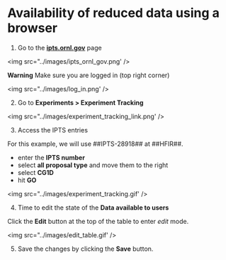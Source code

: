 # Availability of reduced data using a browser

1. Go to the **[ipts.ornl.gov](ipts.ornl.gov)** page

<img src="../images/ipts_ornl_gov.png' />

**Warning** Make sure you are logged in (top right corner)

<img src="../images/log_in.png' />

2. Go to **Experiments > Experiment Tracking**

<img src="../images/experiment_tracking_link.png' />

3. Access the IPTS entries

For this example, we will use ##IPTS-28918## at ##HFIR##.

 * enter the **IPTS number**
 * select **all proposal type** and move them to the right
 * select **CG1D**
 * hit **GO**
 
<img src="../images/experiment_tracking.gif' />

4. Time to edit the state of the **Data available to users**

Click the **Edit** button at the top of the table to enter *edit* mode. 

<img src="../images/edit_table.gif' />

5. Save the changes by clicking the **Save** button.
